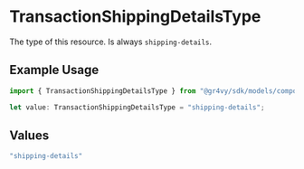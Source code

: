 # TransactionShippingDetailsType

The type of this resource. Is always `shipping-details`.

## Example Usage

```typescript
import { TransactionShippingDetailsType } from "@gr4vy/sdk/models/components";

let value: TransactionShippingDetailsType = "shipping-details";
```

## Values

```typescript
"shipping-details"
```
